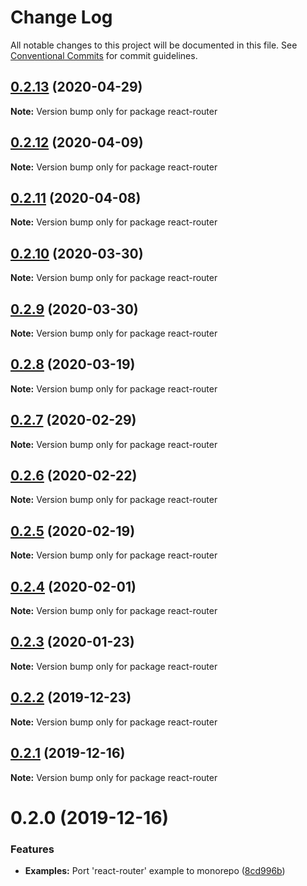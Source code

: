 # Change Log

All notable changes to this project will be documented in this file.
See [Conventional Commits](https://conventionalcommits.org) for commit guidelines.

## [0.2.13](https://github.com/Jeff-Tian/react-keycloak/compare/react-router@0.2.12...react-router@0.2.13) (2020-04-29)

**Note:** Version bump only for package react-router





## [0.2.12](https://github.com/panz3r/react-keycloak/compare/react-router@0.2.11...react-router@0.2.12) (2020-04-09)

**Note:** Version bump only for package react-router





## [0.2.11](https://github.com/panz3r/react-keycloak/compare/react-router@0.2.10...react-router@0.2.11) (2020-04-08)

**Note:** Version bump only for package react-router





## [0.2.10](https://github.com/panz3r/react-keycloak/compare/react-router@0.2.9...react-router@0.2.10) (2020-03-30)

**Note:** Version bump only for package react-router





## [0.2.9](https://github.com/panz3r/react-keycloak/compare/react-router@0.2.8...react-router@0.2.9) (2020-03-30)

**Note:** Version bump only for package react-router





## [0.2.8](https://github.com/panz3r/react-keycloak/compare/react-router@0.2.7...react-router@0.2.8) (2020-03-19)

**Note:** Version bump only for package react-router





## [0.2.7](https://github.com/panz3r/react-keycloak/compare/react-router@0.2.6...react-router@0.2.7) (2020-02-29)

**Note:** Version bump only for package react-router





## [0.2.6](https://github.com/panz3r/react-keycloak/compare/react-router@0.2.5...react-router@0.2.6) (2020-02-22)

**Note:** Version bump only for package react-router





## [0.2.5](https://github.com/panz3r/react-keycloak/compare/react-router@0.2.4...react-router@0.2.5) (2020-02-19)

**Note:** Version bump only for package react-router





## [0.2.4](https://github.com/panz3r/react-keycloak/compare/react-router@0.2.3...react-router@0.2.4) (2020-02-01)

**Note:** Version bump only for package react-router





## [0.2.3](https://github.com/panz3r/react-keycloak/compare/react-router@0.2.2...react-router@0.2.3) (2020-01-23)

**Note:** Version bump only for package react-router





## [0.2.2](https://github.com/panz3r/react-keycloak/compare/react-router@0.2.1...react-router@0.2.2) (2019-12-23)

**Note:** Version bump only for package react-router





## [0.2.1](https://github.com/panz3r/react-keycloak/compare/react-router@0.2.0...react-router@0.2.1) (2019-12-16)

**Note:** Version bump only for package react-router





# 0.2.0 (2019-12-16)


### Features

* **Examples:** Port 'react-router' example to monorepo ([8cd996b](https://github.com/panz3r/react-keycloak/commit/8cd996b0196e45f0ed8df40b3cf9b684958147fb))
